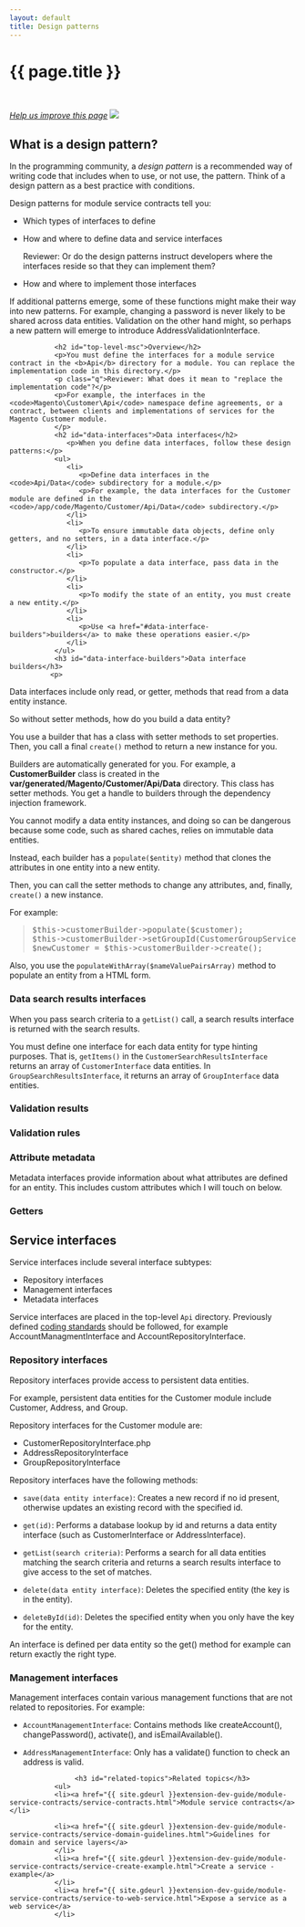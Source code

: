 ```yaml
---
layout: default
title: Design patterns
---
```


<div class="container bs-docs-container">
   <div class="row">
      <div class="jumbotron">
         <h1 class="api1" id="design-patterns">{{ page.title }}</h1>
      </div>
      <div class="row">
         <div class="col-xs-3">
            <p>&nbsp;</p>
         </div>
         <div class="col-xs-9" role="main">
            <div class="bs-docs-section">
               <p><a href="{{ site.gdeurl }}/extension-dev-guide/module-service-contracts/design-patterns.md" target="_blank"><em>Help us improve this page</em></a>&nbsp;<img src="{{ site.baseurl }}common/images/newWindow.gif"/></p>
               <h2 id="what-is-a-design-pattern">What is a design pattern?</h2>
               <p>In the programming community, a <i>design pattern</i> is a recommended way of writing code that includes when to use, or not use, the pattern. Think of a design pattern as a best practice with conditions.</p>
               <p>Design patterns for module service contracts tell you:</p>
               <ul>
                  <li>
                     <p>Which types of interfaces to define</p>
                  </li>
                  <li>
                     <p>How and where to define data and service interfaces</p>
                     <p class="q">Reviewer: Or do the design patterns instruct developers where the interfaces reside so that they can implement them?</p>
                  </li>
                  <li>
                     <p>How and where to implement those interfaces</p>
                  </li>
               </ul>
                <p>If additional patterns emerge, some of these functions might make their way into new patterns. For example, changing a password is never likely to be shared across data entities. Validation on the other hand might, so perhaps a new pattern will emerge to introduce AddressValidationInterface.</p>

               <h2 id="top-level-msc">Overview</h2>
               <p>You must define the interfaces for a module service contract in the <b>Api</b> directory for a module. You can replace the implementation code in this directory.</p>
               <p class="q">Reviewer: What does it mean to "replace the implementation code"?</p>
               <p>For example, the interfaces in the <code>Magento\Customer\Api</code> namespace define agreements, or a contract, between clients and implementations of services for the Magento Customer module.
               </p>
               <h2 id="data-interfaces">Data interfaces</h2>
                  <p>When you define data interfaces, follow these design patterns:</p>
               <ul>
                  <li>
                     <p>Define data interfaces in the <code>Api/Data</code> subdirectory for a module.</p>
                     <p>For example, the data interfaces for the Customer module are defined in the <code>/app/code/Magento/Customer/Api/Data</code> subdirectory.</p>
                  </li>
                  <li>
                     <p>To ensure immutable data objects, define only getters, and no setters, in a data interface.</p>
                  </li>
                  <li>
                     <p>To populate a data interface, pass data in the constructor.</p>
                  </li>
                  <li>
                     <p>To modify the state of an entity, you must create a new entity.</p>
                  </li>
                  <li>
                     <p>Use <a href="#data-interface-builders">builders</a> to make these operations easier.</p>
                  </li>
               </ul>
               <h3 id="data-interface-builders">Data interface builders</h3>
              <p>

Data interfaces include only read, or getter, methods that read from a data entity instance.</p>
<p>So without setter methods, how do you build a data entity?</p>
You use a builder that has a class with setter methods
to set properties. Then, you call a final <code>create()</code> method to return a new instance for you.</p>
<p>Builders are automatically generated for you. For example, a <b>CustomerBuilder</b> class is created in the <b>var/generated/Magento/Customer/Api/Data</b> directory.
This class has setter methods. You get a handle to builders through the dependency injection framework.</p>
<p>You cannot modify a data entity instances, and doing so can be dangerous because some code, such as shared caches, relies on immutable data entities.</p>
<p>Instead, each builder has a <code>populate($entity)</code> method that clones the attributes in one entity into a new entity.</p>
<p>Then, you can call the setter methods to change any attributes, and, finally, <code>create()</code> a new instance.</p>
<p>For example:</p>
<blockquote>
<pre>
$this->customerBuilder->populate($customer);
$this->customerBuilder->setGroupId(CustomerGroupServiceInterface::NOT_LOGGED_IN_ID);
$newCustomer = $this->customerBuilder->create();
</pre>
</blockquote>

<p>Also, you use the <code>populateWithArray($nameValuePairsArray)</code> method to populate an entity from a HTML form.</p>
<h3 id="search-results">Data search results interfaces</h3>
<p>When you pass search criteria to a <code>getList()</code> call, a search results interface is returned with the search results.</p>
<p>You must define one interface for each data entity for type hinting purposes. That is, <code>getItems()</code> in the
<code>CustomerSearchResultsInterface</code> returns an array of <code>CustomerInterface</code> data entities.
In <code>GroupSearchResultsInterface</code>, it returns an array of <code>GroupInterface</code> data entities.</p>
<h3 id="validation-results">Validation results</h3>
<h3 id="validation-rules">Validation rules</h3>
<h3 id="attribute-metadata">Attribute metadata</h3>
<p>Metadata interfaces provide information about what attributes are defined for an entity. This includes custom attributes which I will touch on below.</p>
<h3 id="getters">Getters</h3>
<p/>
               <h2 id="service-interfaces">Service interfaces</h2>
               <p>Service interfaces include several interface subtypes:</p>
               <ul>
               <li>Repository interfaces</li>
               <li>Management interfaces</li>
               <li>Metadata interfaces</li>
               </ul>
               <p>Service interfaces are placed in the top-level <code>Api</code> directory.
                  Previously defined <a href={{ site.gdeurl }}/guides/v1.0/coding-standards/bk-coding-standards.html">coding standards</a> should be followed, for example AccountManagmentInterface and AccountRepositoryInterface.
               </p>
               <h3 id="repository-interfaces">Repository interfaces</h3>
               <p>Repository interfaces provide access to persistent data entities.</p>
               <p>For example, persistent data entities for the Customer module include Customer, Address, and Group.</p>
               <p>Repository interfaces for the Customer module are:</p>
               <ul>
               <li>CustomerRepositoryInterface.php</li>
               <li>AddressRepositoryInterface</li>
               <li>GroupRepositoryInterface</li>
               </ul>
               <p>Repository interfaces have the following methods:</p>
              <ul>
               <li><p><code>save(data entity interface)</code>: Creates a new record if no id present, otherwise updates an existing record with the specified id.</p></li>
               <li><p><code>get(id)</code>: Performs a database lookup by id and returns a data entity interface (such as CustomerInterface or AddressInterface).</p></li>
               <li><p><code>getList(search criteria)</code>: Performs a search for all data entities matching the search criteria and returns a search results interface to give access to the set of matches.</p></li>
               <li><p><code>delete(data entity interface)</code>: Deletes the specified entity (the key is in the entity).</p></li>
               <li><p><code>deleteById(id)</code>: Deletes the specified entity when you only have the key for the entity.</p></li>
               </ul>
               <p>An interface is defined per data entity so the get() method for example can return exactly the right type.</p>
              <h3 id="management-interfaces">Management interfaces</h3>
               <p>Management interfaces contain various management functions that are not related to repositories. For example:</p>
               <ul><li><p><code>AccountManagementInterface</code>: Contains methods like createAccount(), changePassword(), activate(), and isEmailAvailable().</p></li>
               <li><p><code>AddressManagementInterface</code>: Only has a validate() function to check an address is valid.</p></li>
              </ul>

                    <h3 id="related-topics">Related topics</h3>
               <ul>
               <li><a href="{{ site.gdeurl }}extension-dev-guide/module-service-contracts/service-contracts.html">Module service contracts</a></li>

               <li><a href="{{ site.gdeurl }}extension-dev-guide/module-service-contracts/service-domain-guidelines.html">Guidelines for domain and service layers</a>
               </li>
               <li><a href="{{ site.gdeurl }}extension-dev-guide/module-service-contracts/service-create-example.html">Create a service - example</a>
               </li>
               <li><a href="{{ site.gdeurl }}extension-dev-guide/module-service-contracts/service-to-web-service.html">Expose a service as a web service</a>
               </li>
  </ul>
            </div>
         </div>
      </div>
   </div>
</div>




